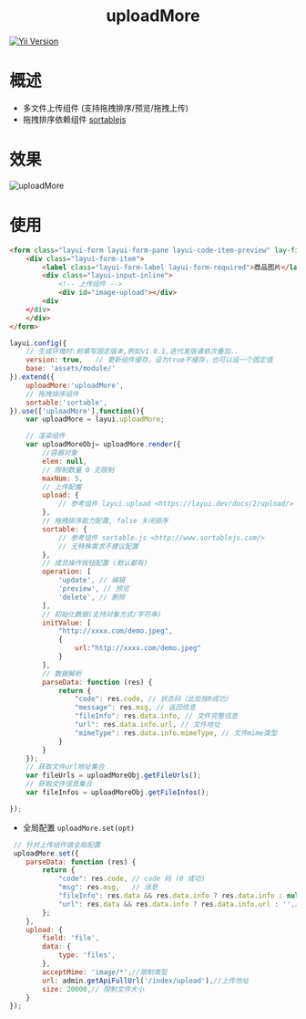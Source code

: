 <h1 align="center">uploadMore
</h1>

<a href="https://github.com/layui/layui" rel="nofollow"><img src="https://img.shields.io/badge/layui-^2.8.17-red.svg?maxAge=2592000" alt="Yii Version" data-canonical-src="https://img.shields.io/badge/yii-~2.0.14-red.svg?maxAge=2592000" style="max-width: 100%;"></a>
# 概述
- 多文件上传组件 (支持拖拽排序/预览/拖拽上传)
- 拖拽排序依赖组件 [sortablejs](http://www.sortablejs.com/)
# 效果
![uploadMore](https://github.com/vartruexuan/upload-more/assets/20641529/2787af46-2b08-4481-9e3d-90ab29d2f5f6)
# 使用
```html
<form class="layui-form layui-form-pane layui-code-item-preview" lay-filter="form-goods">
    <div class="layui-form-item">
        <label class="layui-form-label layui-form-required">商品图片</label>
        <div class="layui-input-inline">
            <!-- 上传组件 -->
            <div id="image-upload"></div>
        <div
    </div>
    </div>
</form>

```
```javascript
layui.config({
    // 生成环境时:前填写固定版本,例如v1.0.1,迭代发版请依次叠加..
    version: true,   // 更新组件缓存，设为true不缓存，也可以设一个固定值
    base: 'assets/module/'
}).extend({
    uploadMore:'uploadMore',
    // 拖拽排序组件
    sortable:'sortable', 
}).use(['uploadMore'],function(){
    var uploadMore = layui.uploadMore;

    // 渲染组件
    var uploadMoreObj= uploadMore.render({
        //容器对象
        elem: null,
        // 限制数量 0 无限制
        maxNum: 5,
        // 上传配置
        upload: {
            // 参考组件 layui.upload <https://layui.dev/docs/2/upload/>
        },
        // 拖拽排序能力配置, false 关闭排序
        sortable: {
            // 参考组件 sortable.js <http://www.sortablejs.com/>
            // 无特殊需求不建议配置
        },
        // 成员操作按钮配置 (默认都有)
        operation: [
            'update', // 编辑
            'preview', // 预览
            'delete', // 删除
        ],
        // 初始化数据(支持对象方式/字符串)
        initValue: [
            "http://xxxx.com/demo.jpeg",
            {
                url:"http://xxxx.com/demo.jpeg"
            }
        ],
        // 数据解析
        parseData: function (res) {
            return {
                "code": res.code, // 状态码（此处按0成功）
                "message": res.msg, // 返回信息
                "fileInfo": res.data.info, // 文件完整信息
                "url": res.data.info.url, // 文件地址
                "mimeType": res.data.info.mimeType, // 文件mime类型
            }
        }
    });
    // 获取文件url地址集合
    var fileUrls = uploadMoreObj.getFileUrls();
    // 获取文件信息集合
    var fileInfos = uploadMoreObj.getFileInfos();

});

```
- 全局配置  `uploadMore.set(opt)`
```javascript
 // 针对上传组件做全局配置
 uploadMore.set({
    parseData: function (res) {
        return {
            "code": res.code, // code 码 (0 成功)
            "msg": res.msg,   // 消息
            "fileInfo": res.data && res.data.info ? res.data.info : null,  // 数据
            "url": res.data && res.data.info ? res.data.info.url : '',// 图片地址
        };
    },
    upload: {
        field: 'file',
        data: {
            type: 'files',
        },
        acceptMime: 'image/*',//限制类型
        url: admin.getApiFullUrl('/index/upload'),//上传地址
        size: 20000,// 限制文件大小
    }
});
```





